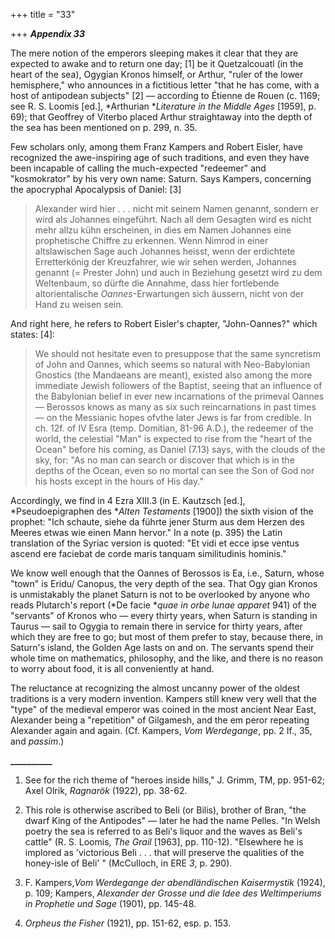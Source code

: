 +++
title = "33"

+++
***Appendix 33***  


The mere notion of the emperors sleeping makes it clear that they are expected to awake and to return one day; \[1\]  be it Quetzalcouatl \(in the heart of the sea\), Ogygian Kronos himself, or Arthur, "ruler of the lower hemisphere," who announces in a fictitious letter "that he has come, with a host of antipodean subjects" \[2\]  — according to Étienne de Rouen \(c. 1169; see R. S. Loomis \[ed.\], *Arthurian **Literature in the Middle Ages* \[1959\], p. 69\); that Geoffrey of Viterbo placed Arthur straightaway into the depth of the sea has been mentioned on p. 299, n. 35.

Few scholars only, among them Franz Kampers and Robert Eisler, have recognized the awe-inspiring age of such traditions, and even they have been incapable of calling the much-expected "redeemer" and "kosmokrator" by his very own name: Saturn. Says Kampers, concerning the apocryphal Apocalypsis of Daniel: \[3\]





>  Alexander wird hier . . . nicht mit seinem Namen genannt, sondern er wird als Johannes eingeführt. Nach all dem Gesagten wird es nicht mehr allzu kühn erscheinen, in dies em Namen Johannes eine prophetische Chiffre zu erkennen. Wenn Nimrod in einer altslawischen Sage auch Johannes heisst, wenn der erdichtete Erretterkönig der Kreuzfahrer, wie wir sehen werden, Johannes genannt \(= Prester John\) und auch in Beziehung gesetzt wird zu dem Weltenbaum, so dürfte die Annahme, dass hier fortlebende altorientalische *Oannes*-Erwartungen sich äussern, nicht von der Hand zu weisen sein.  





And right here, he refers to Robert Eisler's chapter, "John-Oannes?" which states: \[4\]:





>  We should not hesitate even to presuppose that the same syncretism of John and Oannes, which seems so natural with Neo-Babylonian Gnostics \(the Mandaeans are meant\), existed also among the more immediate Jewish followers of the Baptist, seeing that an influence of the Babylonian belief in ever new incarnations of the primeval Oannes — Berossos knows as many as six such reincarnations in past times — on the Messianic hopes ofvthe later Jews is far from credible. In ch. 12f. of IV Esra \(temp. Domitian, 81-96 A.D.\), the redeemer of the world, the celestial "Man" is expected to rise from the "heart of the Ocean" before his coming, as Daniel \(7.13\) says, with the clouds of the sky, for: "As no man can search or discover that which is in the depths of the Ocean, even so no mortal can see the Son of God nor his hosts except in the hours of His day."  





Accordingly, we find in 4 Ezra XIII.3 \(in E. Kautzsch \[ed.\], *Pseudoepigraphen des **Alten Testaments* \[1900\]\) the sixth vision of the prophet: "Ich schaute, siehe da führte jener Sturm aus dem Herzen des Meeres etwas wie einen Mann hervor." In a note \(p. 395\) the Latin translation of the Syriac version is quoted: "Et vidi et ecce ipse ventus ascend ere faciebat de corde maris tanquam similitudinis hominis."

We know well enough that the Oannes of Berossos is Ea, i.e., Saturn, whose "town" is Eridu/ Canopus, the very depth of the sea. That Ogy gian Kronos is unmistakably the planet Saturn is not to be overlooked by anyone who reads Plutarch's report \(*De facie **quae in orbe lunae apparet* 941\) of the "servants" of Kronos who — every thirty years, when Saturn is standing in Taurus — sail to Ogygia to remain there in service for thirty years, after which they are free to go; but most of them prefer to stay, because there, in Saturn's island, the Golden Age lasts on and on. The servants spend their whole time on mathematics, philosophy, and the like, and there is no reason to worry about food, it is all conveniently at hand.

The reluctance at recognizing the almost uncanny power of the oldest traditions is a very modern invention. Kampers still knew very well that the "type" of the medieval emperor was coined in the most ancient Near East, Alexander being a "repetition" of Gilgamesh, and the em peror repeating Alexander again and again. \(Cf. Kampers, *Vom Werdegange*, pp. 2 If., 35, and *passim*.\)

**\_\_\_\_\_\_\_\_\_\_**

1. See for the rich theme of "heroes inside hills," J.  Grimm, TM, pp. 951-62; Axel Olrik, *Ragnarök* \(1922\), pp. 38-62.

2. This role is otherwise ascribed to Beli \(or Bilis\), brother of Bran, "the dwarf King of the Antipodes" — later he had the name Pelles. "In Welsh poetry the sea is referred to as Beli's liquor and the waves as Beli's cattle" \(R. S. Loomis, *The Grail* \[1963\], pp. 110-12\). "Elsewhere he is implored as 'victorious Beli . . . that will preserve the qualities of the honey-isle of Beli' " \(McCulloch, in ERE *3*, p. 290\).

3. F. Kampers,*Vom Werdegange der abendländischen Kaisermystik* \(1924\), p. 109; Kampers, *Alexander der Grosse und die Idee des Weltimperiums in Prophetie und Sage* \(1901\), pp. 145-48.

4. *Orpheus the Fisher* \(1921\), pp. 151-62, esp. p. 153.



